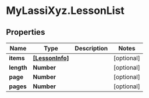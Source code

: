 # MyLassiXyz.LessonList

## Properties

Name | Type | Description | Notes
------------ | ------------- | ------------- | -------------
**items** | [**[LessonInfo]**](LessonInfo.md) |  | [optional] 
**length** | **Number** |  | [optional] 
**page** | **Number** |  | [optional] 
**pages** | **Number** |  | [optional] 



